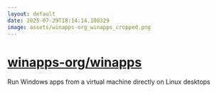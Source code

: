 ```yaml
---
layout: default
date: 2025-07-29T18:14:14.108329
image: assets/winapps-org_winapps_cropped.png
---
```


# [winapps-org/winapps](https://github.com/winapps-org/winapps)

Run Windows apps from a virtual machine directly on Linux desktops
